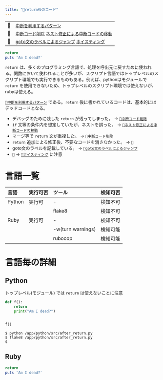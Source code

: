 ```yaml
---
title: "🧪return後のコード"
---
```


|||
|:--|:--|
|🔖|[`中断を利用するパターン`](./p_after)|
|👼|[`中断コード削除`](./a_after_stop_delete) [`ネスト修正による中断コードの移動`](./a_after_stop_move)|
|🧟|[`goto文のラベルによるジャンプ`](./z_goto) [`ホイスティング`](./z_hoisting)|

``` ruby:after_return.rb:./projects/ruby/src/after_return.rb
return
puts 'Am I dead?'
```

`return` は、多くのプログラミング言語で、処理を呼出元に戻すために使われる。関数において使われることが多いが、スクリプト言語ではトップレベルのスクリプト環境でも実行できるものもある。例えば、pythonはモジュールで `return` を使用できないため、トップレベルのスクリプト環境では使えないが、rubyは使える。

[`🔖中断を利用するパターン`](./p_after) である。`return` 後に書かれているコードは、基本的にはデッドコードとなる。

 - デバッグのために残した `return` が残ってしまった。 -> [`👼中断コード削除`](./a_after_stop_delete)
 - `if` 文等の条件内を想定していたが、ネストを誤った。 -> [`👼ネスト修正による中断コードの移動`](./a_after_stop_move)
 - マージ等で `return` 文が重複した。 -> [`👼中断コード削除`](./a_after_stop_delete)
 - `return` 追加による修正後、不要なコードを消さなかった。 -> `🛐`
 - goto文のラベルを記載している。 -> [`🧟goto文のラベルによるジャンプ`](./z_goto)
 - `🛐` -> [`🧟ホイスティング`](./z_hoisting) に注意

# 言語一覧

|言語|実行可否|ツール|検知可否|
|:--|:--|:--|:--|
|Python|実行可|-|検知不可|
|||flake8|検知不可|
|Ruby|実行可|-|検知不可|
|||-w(turn warnings)|検知可能|
|||rubocop|検知可能|

# 言語毎の詳細

## Python

トップレベル(モジュール) では `return` は使えないことに注意

``` python:after_return.rb:./projects/python/src/after_return.py
def f():
    return
    print("Am I dead?")


f()

```

``` console
$ python /app/python/src/after_return.py
$ flake8 /app/python/src/after_return.py
$ 
```

## Ruby

``` ruby:after_return.rb:./projects/ruby/src/after_return.rb
return
puts 'Am I dead?'
```
